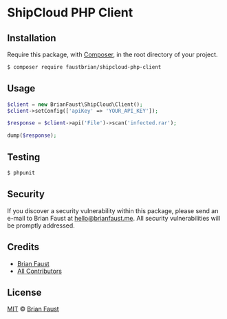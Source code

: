 # ShipCloud PHP Client

## Installation

Require this package, with [Composer](https://getcomposer.org/), in the root directory of your project.

```bash
$ composer require faustbrian/shipcloud-php-client
```

## Usage

```php
$client = new BrianFaust\ShipCloud\Client();
$client->setConfig(['apiKey' => 'YOUR_API_KEY']);

$response = $client->api('File')->scan('infected.rar');

dump($response);
```

## Testing

``` bash
$ phpunit
```

## Security

If you discover a security vulnerability within this package, please send an e-mail to Brian Faust at hello@brianfaust.me. All security vulnerabilities will be promptly addressed.

## Credits

- [Brian Faust](https://github.com/faustbrian)
- [All Contributors](../../contributors)

## License

[MIT](LICENSE) © [Brian Faust](https://brianfaust.me)
